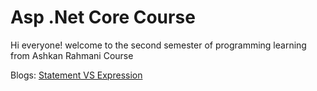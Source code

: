 # Asp .Net Core Course
Hi everyone! welcome to the second semester of programming learning from Ashkan Rahmani Course

Blogs:
 <a href="https://www.freecodecamp.org/news/statement-vs-expression-whats-the-difference-in-programming/#:~:text=Expressions%20are%20unique%20in%20meaning,of%20code%20is%20a%20statement.">Statement VS Expression</a>

